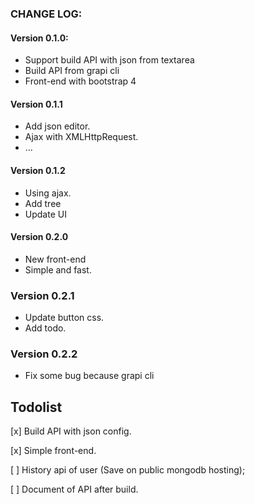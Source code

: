 


### CHANGE LOG:

#### Version 0.1.0:

- Support build API with json from textarea
- Build API from grapi cli
- Front-end with bootstrap 4

#### Version 0.1.1

- Add json editor.
- Ajax with XMLHttpRequest.
- ...

#### Version 0.1.2

- Using ajax.
- Add tree
- Update UI

#### Version 0.2.0

- New front-end
- Simple and fast.

### Version 0.2.1

- Update button css.
- Add todo.

### Version 0.2.2

- Fix some bug because grapi cli


## Todolist

[x] Build API with json config.

[x] Simple front-end.

[ ] History api of user (Save on public mongodb hosting);

[ ] Document of API after build.